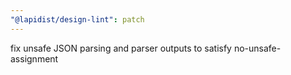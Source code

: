 ```yaml
---
"@lapidist/design-lint": patch
---
```


fix unsafe JSON parsing and parser outputs to satisfy no-unsafe-assignment

